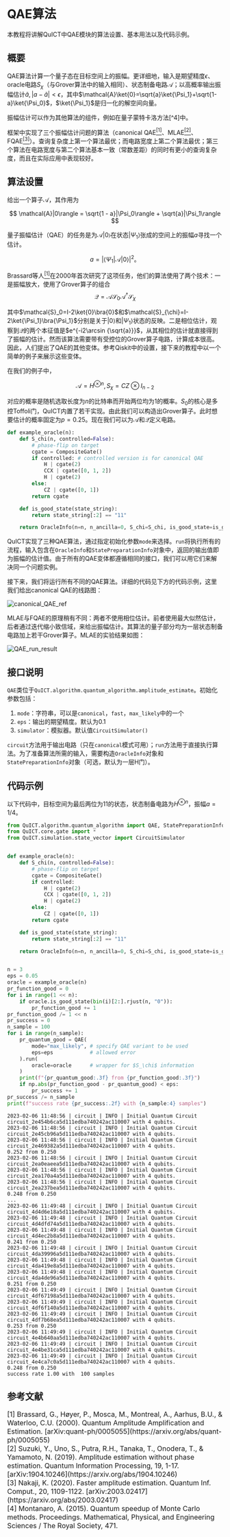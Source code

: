 # QAE算法

本教程将讲解QuICT中QAE模块的算法设置、基本用法以及代码示例。

## 概要

QAE算法计算一个量子态在目标空间上的振幅。更详细地，输入是期望精度$\epsilon$、oracle电路$S_\chi$（与Grover算法中的输入相同）、状态制备电路$\mathcal{A}$；以高概率输出振幅估计$\tilde a,|a-\tilde a|<\epsilon$，其中$\mathcal{A}\ket{0}=\sqrt{a}\ket{\Psi_1}+\sqrt{1-a}\ket{\Psi_0}$，$\ket{\Psi_1}$是归一化的解空间向量。

振幅估计可以作为其他算法的组件，例如在量子蒙特卡洛方法[^4]中。

框架中实现了三个振幅估计问题的算法（canonical QAE[<sup>[1]</sup>](#refer1)、MLAE[<sup>[2]</sup>](#refer2)、FQAE[<sup>[3]</sup>](#refer3)）。查询复杂度上第一个算法最优；而电路宽度上第二个算法最优；第三个算法在电路宽度与第二个算法基本一致（常数差距）的同时有更小的查询复杂度，而且在实际应用中表现较好。

## 算法设置

给出一个算子$\mathcal{A}$，其作用为

$$
    \mathcal{A}|0\rangle = \sqrt{1 - a}|\Psi_0\rangle + \sqrt{a}|\Psi_1\rangle
$$

量子振幅估计（QAE）的任务是为$\mathcal{A} | 0\rangle$在状态$|\Psi_1\rangle$张成的空间上的振幅$a$寻找一个估计。

$$
a = |\langle\Psi_1 | \mathcal{A} | 0\rangle|^2。
$$

Brassard等人[<sup>[1]</sup>](#refer1)在2000年首次研究了这项任务，他们的算法使用了两个技术：一是振幅放大，使用了Grover算子的组合 
$$
\mathcal{Q} = \mathcal{A}\mathcal{S}_0\mathcal{A}^\dagger\mathcal{S}_{\chi}
$$

其中$\mathcal{S}_0=I-2\ket{0}\bra{0}$和$\mathcal{S}_{\chi}=I-2\ket{\Psi_1}\bra{\Psi_1}$分别是关于$|0\rangle$和$|\Psi_1\rangle$状态的反映。二是相位估计，观察到$\mathcal{Q}$的两个本征值是$e^{-i2\arcsin {\sqrt{a}}}$，从其相位的估计就直接得到了振幅的估计。然而该算法需要带有受控位的Grover算子电路，计算成本很高。因此，人们提出了QAE的其他变体。参考Qiskit中的设置，接下来的教程中以一个简单的例子来展示这些变体。

在我们的例子中，

$$
\mathcal{A}=H^{\otimes n}, S_\chi=CZ \otimes I_{n-2}
$$

对应的概率是随机选取长度为$n$的比特串而开始两位均为$1$的概率。$S_0$的核心是多控Toffoli门，QuICT内置了若干实现。由此我们可以构造出Grover算子。此时想要估计的概率固定为$p = 0.25$。现在我们可以为$\mathcal{A}$和$\mathcal{Q}$定义电路。

```python
def example_oracle(n):
    def S_chi(n, controlled=False):
        # phase-flip on target
        cgate = CompositeGate()
        if controlled: # controlled version is for canonical QAE
            H | cgate(2)
            CCX | cgate([0, 1, 2])
            H | cgate(2)
        else:
            CZ | cgate([0, 1])
        return cgate

    def is_good_state(state_string):
        return state_string[:2] == "11"

    return OracleInfo(n=n, n_ancilla=0, S_chi=S_chi, is_good_state=is_good_state)

```

QuICT实现了三种QAE算法，通过指定初始化参数`mode`来选择。`run`将执行所有的流程，输入包含在`OracleInfo`和`StatePreparationInfo`对象中，返回的输出值即为振幅的估计值。由于所有的QAE变体都遵循相同的接口，我们可以用它们来解决同一个问题实例。

接下来，我们将运行所有不同的QAE算法。详细的代码见下方的代码示例，这里我们给出canonical QAE的线路图：

![canonical_QAE_ref](./canonical_QAE_ref.png)

MLAE与FQAE的原理稍有不同：两者不使用相位估计。前者使用最大似然估计，后者通过迭代缩小致信域，来给出振幅估计。其算法的量子部分均为一层状态制备电路加上若干Grover算子。MLAE的实验结果如图：

![QAE_run_result](./QAE_run_result.png)

## 接口说明

`QAE`类位于`QuICT.algorithm.quantum_algorithm.amplitude_estimate`。初始化参数包括：

1. `mode`：字符串，可以是`canonical`，`fast`，`max_likely`中的一个
2. `eps`：输出的期望精度。默认为0.1
3. `simulator`：模拟器。默认值`CircuitSimulator()`

`circuit`方法用于输出电路（只在`canonical`模式可用）；`run`方法用于直接执行算法。为了准备算法所需的输入，需要构造`OracleInfo`对象和`StatePreparationInfo`对象（可选，默认为一层H门）。

## 代码示例

以下代码中，目标空间为最后两位为11的状态，状态制备电路为$H^{\otimes n}$，振幅$a=1/4$。

```python
from QuICT.algorithm.quantum_algorithm import QAE, StatePreparationInfo, OracleInfo
from QuICT.core.gate import *
from QuICT.simulation.state_vector import CircuitSimulator


def example_oracle(n):
    def S_chi(n, controlled=False):
        # phase-flip on target
        cgate = CompositeGate()
        if controlled:
            H | cgate(2)
            CCX | cgate([0, 1, 2])
            H | cgate(2)
        else:
            CZ | cgate([0, 1])
        return cgate

    def is_good_state(state_string):
        return state_string[:2] == "11"

    return OracleInfo(n=n, n_ancilla=0, S_chi=S_chi, is_good_state=is_good_state)


n = 3
eps = 0.05
oracle = example_oracle(n)
pr_function_good = 0
for i in range(1 << n):
    if oracle.is_good_state(bin(i)[2:].rjust(n, "0")):
        pr_function_good += 1
pr_function_good /= 1 << n
pr_success = 0
n_sample = 100
for i in range(n_sample):
    pr_quantum_good = QAE(
        mode="max_likely", # specify QAE variant to be used
        eps=eps            # allowed error
    ).run(
        oracle=oracle      # wrapper for $S_\chi$ information
    )
    print(f"{pr_quantum_good:.3f} from {pr_function_good:.3f}")
    if np.abs(pr_function_good - pr_quantum_good) < eps:
        pr_success += 1
pr_success /= n_sample
print(f"success rate {pr_success:.2f} with {n_sample:4} samples")
```
```
2023-02-06 11:48:56 | circuit | INFO | Initial Quantum Circuit circuit_2e454b6ca5d111edba740242ac110007 with 4 qubits.
2023-02-06 11:48:56 | circuit | INFO | Initial Quantum Circuit circuit_2e45cb96a5d111edba740242ac110007 with 4 qubits.
2023-02-06 11:48:56 | circuit | INFO | Initial Quantum Circuit circuit_2e469382a5d111edba740242ac110007 with 4 qubits.
0.252 from 0.250
2023-02-06 11:48:56 | circuit | INFO | Initial Quantum Circuit circuit_2ea0eaeea5d111edba740242ac110007 with 4 qubits.
2023-02-06 11:48:56 | circuit | INFO | Initial Quantum Circuit circuit_2ea170a4a5d111edba740242ac110007 with 4 qubits.
2023-02-06 11:48:56 | circuit | INFO | Initial Quantum Circuit circuit_2ea237bea5d111edba740242ac110007 with 4 qubits.
0.248 from 0.250
...
2023-02-06 11:49:48 | circuit | INFO | Initial Quantum Circuit circuit_4d4d6e18a5d111edba740242ac110007 with 4 qubits.
2023-02-06 11:49:48 | circuit | INFO | Initial Quantum Circuit circuit_4d4dfd74a5d111edba740242ac110007 with 4 qubits.
2023-02-06 11:49:48 | circuit | INFO | Initial Quantum Circuit circuit_4d4ec2b8a5d111edba740242ac110007 with 4 qubits.
0.241 from 0.250
2023-02-06 11:49:48 | circuit | INFO | Initial Quantum Circuit circuit_4da39996a5d111edba740242ac110007 with 4 qubits.
2023-02-06 11:49:48 | circuit | INFO | Initial Quantum Circuit circuit_4da419e8a5d111edba740242ac110007 with 4 qubits.
2023-02-06 11:49:48 | circuit | INFO | Initial Quantum Circuit circuit_4da4de96a5d111edba740242ac110007 with 4 qubits.
0.251 from 0.250
2023-02-06 11:49:49 | circuit | INFO | Initial Quantum Circuit circuit_4df67198a5d111edba740242ac110007 with 4 qubits.
2023-02-06 11:49:49 | circuit | INFO | Initial Quantum Circuit circuit_4df6f140a5d111edba740242ac110007 with 4 qubits.
2023-02-06 11:49:49 | circuit | INFO | Initial Quantum Circuit circuit_4df7b68ea5d111edba740242ac110007 with 4 qubits.
0.253 from 0.250
2023-02-06 11:49:49 | circuit | INFO | Initial Quantum Circuit circuit_4e4b640aa5d111edba740242ac110007 with 4 qubits.
2023-02-06 11:49:49 | circuit | INFO | Initial Quantum Circuit circuit_4e4be31ca5d111edba740242ac110007 with 4 qubits.
2023-02-06 11:49:49 | circuit | INFO | Initial Quantum Circuit circuit_4e4ca7c0a5d111edba740242ac110007 with 4 qubits.
0.248 from 0.250
success rate 1.00 with  100 samples
```


## 参考文献

<div id="refer1"></div>
<font size=3>
[1] Brassard, G., Høyer, P., Mosca, M., Montreal, A., Aarhus, B.U., & Waterloo, C.U. (2000). Quantum Amplitude Amplification and Estimation. [arXiv:quant-ph/0005055](https://arxiv.org/abs/quant-ph/0005055)
</font>

<div id="refer2"></div>
<font size=3>
[2] Suzuki, Y., Uno, S., Putra, R.H., Tanaka, T., Onodera, T., & Yamamoto, N. (2019). Amplitude estimation without phase estimation. Quantum Information Processing, 19, 1-17. [arXiv:1904.10246](https://arxiv.org/abs/1904.10246)
</font>

<div id="refer3"></div>
<font size=3>
[3] Nakaji, K. (2020). Faster amplitude estimation. Quantum Inf. Comput., 20, 1109-1122. [arXiv:2003.02417](https://arxiv.org/abs/2003.02417)
</font>

<div id="refer4"></div>
<font size=3>
[4] Montanaro, A. (2015). Quantum speedup of Monte Carlo methods. Proceedings. Mathematical, Physical, and Engineering Sciences / The Royal Society, 471.
</font>